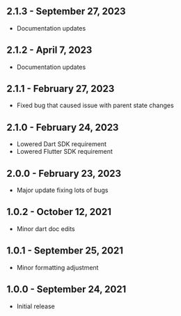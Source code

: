 ## 2.1.3 - September 27, 2023

- Documentation updates

## 2.1.2 - April 7, 2023

- Documentation updates

## 2.1.1 - February 27, 2023

- Fixed bug that caused issue with parent state changes

## 2.1.0 - February 24, 2023

- Lowered Dart SDK requirement
- Lowered Flutter SDK requirement

## 2.0.0 - February 23, 2023

- Major update fixing lots of bugs

## 1.0.2 - October 12, 2021

- Minor dart doc edits

## 1.0.1 - September 25, 2021

- Minor formatting adjustment

## 1.0.0 - September 24, 2021

- Initial release
